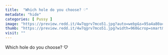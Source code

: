 ```yaml
---
title:  "Which hole do you choose? ♡"
metadate: "hide"
categories: [ Pussy ]
image: "https://preview.redd.it/4w7qgrv7mco51.jpg?auto=webp&s=95a4a80accb0d8fbad11c725395975a0beb4cc07"
thumb: "https://preview.redd.it/4w7qgrv7mco51.jpg?width=960&crop=smart&auto=webp&s=113e7a5498e03004f3aa33a0950a419ce987fa15"
visit: ""
---
```

Which hole do you choose? ♡
